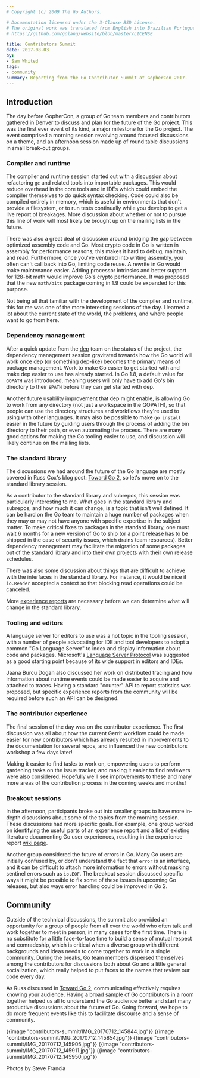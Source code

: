```yaml
---
# Copyright (c) 2009 The Go Authors.

# Documentation licensed under the 3-Clause BSD License.
# The original work was translated from English into Brazilian Portuguese.
# https://github.com/golang/website/blob/master/LICENSE

title: Contributors Summit
date: 2017-08-03
by:
- Sam Whited
tags:
- community
summary: Reporting from the Go Contributor Summit at GopherCon 2017.
---
```


## Introduction

The day before GopherCon, a group of Go team members and contributors gathered
in Denver to discuss and plan for the future of the Go project.
This was the first ever event of its kind, a major milestone for the Go project.
The event comprised a morning session revolving around focused discussions on a
theme, and an afternoon session made up of round table discussions in small
break-out groups.

### Compiler and runtime

The compiler and runtime session started out with a discussion about refactoring
`gc` and related tools into importable packages.
This would reduce overhead in the core tools and in IDEs which could embed the
compiler themselves to do quick syntax checking.
Code could also be compiled entirely in memory, which is useful in environments
that don't provide a filesystem, or to run tests continually while you develop
to get a live report of breakages.
More discussion about whether or not to pursue this line of work will most
likely be brought up on the mailing lists in the future.

There was also a great deal of discussion around bridging the gap between
optimized assembly code and Go.
Most crypto code in Go is written in assembly for performance reasons; this
makes it hard to debug, maintain, and read.
Furthermore, once you've ventured into writing assembly, you often can't call
back into Go, limiting code reuse.
A rewrite in Go would make maintenance easier.
Adding processor intrinsics and better support for 128-bit math would improve
Go's crypto performance.
It was proposed that the new `math/bits` package coming in 1.9 could be expanded
for this purpose.

Not being all that familiar with the development of the compiler and runtime,
this for me was one of the more interesting sessions of the day.
I learned a lot about the current state of the world, the problems, and where
people want to go from here.

### Dependency management

After a quick update from the [dep](https://github.com/golang/dep) team on the
status of the project, the dependency management session gravitated towards how
the Go world will work once dep (or something dep-like) becomes the primary
means of package management.
Work to make Go easier to get started with and make dep easier to use has
already started.
In Go 1.8, a default value for `GOPATH` was introduced, meaning users will only
have to add Go's bin directory to their `$PATH` before they can get started
with dep.

Another future usability improvement that dep might enable, is allowing Go to
work from any directory (not just a workspace in the GOPATH), so that people can
use the directory structures and workflows they're used to using with other
languages.
It may also be possible to make `go install` easier in the future by guiding
users through the process of adding the bin directory to their path, or even
automating the process.
There are many good options for making the Go tooling easier to use, and
discussion will likely continue on the mailing lists.

### The standard library

The discussions we had around the future of the Go language are mostly covered
in Russ Cox's blog post: [Toward Go 2](/blog//toward-go2), so
let's move on to the standard library session.

As a contributor to the standard library and subrepos, this session was
particularly interesting to me.
What goes in the standard library and subrepos, and how much it can change, is a
topic that isn't well defined.
It can be hard on the Go team to maintain a huge number of packages when they
may or may not have anyone with specific expertise in the subject matter.
To make critical fixes to packages in the standard library, one must wait 6
months for a new version of Go to ship (or a point release has to be shipped in
the case of security issues, which drains team resources).
Better dependency management may facilitate the migration of some packages out
of the standard library and into their own projects with their own release
schedules.

There was also some discussion about things that are difficult to achieve with
the interfaces in the standard library.
For instance, it would be nice if `io.Reader` accepted a context so that
blocking read operations could be canceled.

More [experience reports](/wiki/experiencereports) are
necessary before we can determine what will change in the standard library.

### Tooling and editors

A language server for editors to use was a hot topic in the tooling session,
with a number of people advocating for IDE and tool developers to adopt a common
"Go Language Server" to index and display information about code and packages.
Microsoft's [Language Server Protocol](https://www.github.com/Microsoft/language-server-protocol)
was suggested as a good starting point because of its wide support in editors
and IDEs.

Jaana Burcu Dogan also discussed her work on distributed tracing and how
information about runtime events could be made easier to acquire and attached to
traces.
Having a standard "counter" API to report statistics was proposed, but specific
experience reports from the community will be required before such an API can be
designed.

### The contributor experience

The final session of the day was on the contributor experience.
The first discussion was all about how the current Gerrit workflow could be made
easier for new contributors which has already resulted in improvements to the
documentation for several repos, and influenced the new contributors workshop a
few days later!

Making it easier to find tasks to work on, empowering users to perform gardening
tasks on the issue tracker, and making it easier to find reviewers were also
considered.
Hopefully we'll see improvements to these and many more areas of the
contribution process in the coming weeks and months!

### Breakout sessions

In the afternoon, participants broke out into smaller groups to have more
in-depth discussions about some of the topics from the morning session.
These discussions had more specific goals.
For example, one group worked on identifying the useful parts of an experience
report and a list of existing literature documenting Go user experiences,
resulting in the experience report
[wiki page](/wiki/experiencereports).

Another group considered the future of errors in Go.
Many Go users are initially confused by, or don't understand the fact that
`error` is an interface, and it can be difficult to attach more information to
errors without masking sentinel errors such as `io.EOF`.
The breakout session discussed specific ways it might be possible to fix some of
these issues in upcoming Go releases, but also ways error handling could be
improved in Go 2.

## Community

Outside of the technical discussions, the summit also provided an opportunity
for a group of people from all over the world who often talk and work together
to meet in person, in many cases for the first time.
There is no substitute for a little face-to-face time to build a sense of mutual
respect and comradeship, which is critical when a diverse group with different
backgrounds and ideas needs to come together to work in a single community.
During the breaks, Go team members dispersed themselves among the contributors
for discussions both about Go and a little general socialization, which really
helped to put faces to the names that review our code every day.

As Russ discussed in [Toward Go 2](/blog//toward-go2),
communicating effectively requires knowing your audience.
Having a broad sample of Go contributors in a room together helped us all to
understand the Go audience better and start many productive discussions about
the future of Go.
Going forward, we hope to do more frequent events like this to facilitate
discourse and a sense of community.

{{image "contributors-summit/IMG_20170712_145844.jpg"}}
{{image "contributors-summit/IMG_20170712_145854.jpg"}}
{{image "contributors-summit/IMG_20170712_145905.jpg"}}
{{image "contributors-summit/IMG_20170712_145911.jpg"}}
{{image "contributors-summit/IMG_20170712_145950.jpg"}}

Photos by Steve Francia
